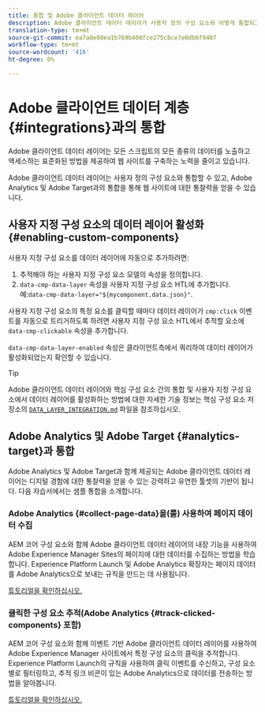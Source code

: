 ```yaml
---
title: 통합 및 Adobe 클라이언트 데이터 레이어
description: Adobe 클라이언트 데이터 레이어가 사용자 정의 구성 요소와 어떻게 통합되고 Adobe Analytics 및 Adobe Target과의 통합을 통해 웹 사이트에 대한 통찰력을 얻을 수 있는지 살펴보십시오
translation-type: tm+mt
source-git-commit: ea7a0e08ea1b769b400fce275c8ce7e0db6f9407
workflow-type: tm+mt
source-wordcount: '416'
ht-degree: 0%

---
```



# Adobe 클라이언트 데이터 계층 {#integrations}과의 통합

Adobe 클라이언트 데이터 레이어는 모든 스크립트의 모든 종류의 데이터를 노출하고 액세스하는 표준화된 방법을 제공하여 웹 사이트를 구축하는 노력을 줄이고 있습니다.

Adobe 클라이언트 데이터 레이어는 사용자 정의 구성 요소와 통합할 수 있고, Adobe Analytics 및 Adobe Target과의 통합을 통해 웹 사이트에 대한 통찰력을 얻을 수 있습니다.

## 사용자 지정 구성 요소의 데이터 레이어 활성화 {#enabling-custom-components}

사용자 지정 구성 요소를 데이터 레이어에 자동으로 추가하려면:

1. 추적해야 하는 사용자 지정 구성 요소 모델의 속성을 정의합니다.
1. `data-cmp-data-layer` 속성을 사용자 지정 구성 요소 HTL에 추가합니다. 예:`data-cmp-data-layer="${mycomponent.data.json}"`.

사용자 지정 구성 요소의 특정 요소를 클릭할 때마다 데이터 레이어가 `cmp:click` 이벤트를 자동으로 트리거하도록 하려면 사용자 지정 구성 요소 HTL에서 추적할 요소에 `data-cmp-clickable` 속성을 추가합니다.

`data-cmp-data-layer-enabled` 속성은 클라이언트측에서 쿼리하여 데이터 레이어가 활성화되었는지 확인할 수 있습니다.

>[!TIP]
>
>Adobe 클라이언트 데이터 레이어와 핵심 구성 요소 간의 통합 및 사용자 지정 구성 요소에서 데이터 레이어를 활성화하는 방법에 대한 자세한 기술 정보는 핵심 구성 요소 저장소의 [`DATA_LAYER_INTEGRATION.md`](https://github.com/adobe/aem-core-wcm-components/blob/master/DATA_LAYER_INTEGRATION.md) 파일을 참조하십시오.

## Adobe Analytics 및 Adobe Target {#analytics-target}과 통합

Adobe Analytics 및 Adobe Target과 함께 제공되는 Adobe 클라이언트 데이터 레이어는 디지털 경험에 대한 통찰력을 얻을 수 있는 강력하고 유연한 툴셋의 기반이 됩니다. 다음 자습서에서는 샘플 통합을 소개합니다.

### Adobe Analytics {#collect-page-data}을(를) 사용하여 페이지 데이터 수집

AEM 코어 구성 요소와 함께 Adobe 클라이언트 데이터 레이어의 내장 기능을 사용하여 Adobe Experience Manager Sites의 페이지에 대한 데이터를 수집하는 방법을 학습합니다. Experience Platform Launch 및 Adobe Analytics 확장자는 페이지 데이터를 Adobe Analytics으로 보내는 규칙을 만드는 데 사용됩니다.

[튜토리얼을 확인하십시오.](https://docs.adobe.com/content/help/en/experience-manager-learn/sites/integrations/analytics/collect-data-analytics.html)

### 클릭한 구성 요소 추적(Adobe Analytics {#track-clicked-components} 포함)

AEM 코어 구성 요소와 함께 이벤트 기반 Adobe 클라이언트 데이터 레이어를 사용하여 Adobe Experience Manager 사이트에서 특정 구성 요소의 클릭을 추적합니다. Experience Platform Launch의 규칙을 사용하여 클릭 이벤트를 수신하고, 구성 요소별로 필터링하고, 추적 링크 비콘이 있는 Adobe Analytics으로 데이터를 전송하는 방법을 알아봅니다.

[튜토리얼을 확인하십시오.](https://docs.adobe.com/content/help/en/experience-manager-learn/sites/integrations/analytics/track-clicked-component.html)
